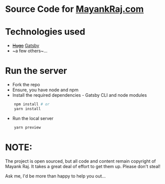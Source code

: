 # Source Code for [MayankRaj.com](https://mayankraj.com/)

# Technologies used

- [~~Hugo~~](https://gohugo.io) [Gatsby](https://www.gatsbyjs.com/)
- ~a few others~...


# Run the server

- Fork the repo
- Ensure, you have node and npm
- Install the required dependencies - Gatsby CLI and node modules
```bash
    npm install # or
    yarn install
```

- Run the local server
```bash
    yarn preview
```



# **NOTE:**

The project is open sourced, but all code and content remain copyright of Mayank Raj. It takes a great deal of effort to get them up. Please don't steal!

Ask me, I'd be more than happy to help you out...
